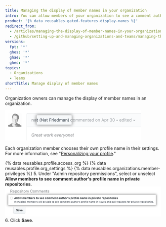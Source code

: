 ```yaml
---
title: Managing the display of member names in your organization
intro: You can allow members of your organization to see a comment author's profile name in private repositories in the organization.
product: '{% data reusables.gated-features.display-names %}'
redirect_from:
  - /articles/managing-the-display-of-member-names-in-your-organization
  - /github/setting-up-and-managing-organizations-and-teams/managing-the-display-of-member-names-in-your-organization
versions:
  fpt: '*'
  ghes: '*'
  ghae: '*'
  ghec: '*'
topics:
  - Organizations
  - Teams
shortTitle: Manage display of member names
---
```


Organization owners can manage the display of member names in an organization.

![Commenter's profile name displayed in comment](/assets/images/help/issues/commenter-full-name.png)

Each organization member chooses their own profile name in their settings. For more information, see "[Personalizing your profile](/github/setting-up-and-managing-your-github-profile/personalizing-your-profile#changing-your-profile-name)."

{% data reusables.profile.access_org %}
{% data reusables.profile.org_settings %}
{% data reusables.organizations.member-privileges %}
5. Under "Admin repository permissions", select or unselect **Allow members to see comment author's profile name in private repositories**.
![Checkbox to allow members to see comment author's full name in private repositories](/assets/images/help/organizations/allow-members-to-view-full-names.png)
6. Click **Save**.

